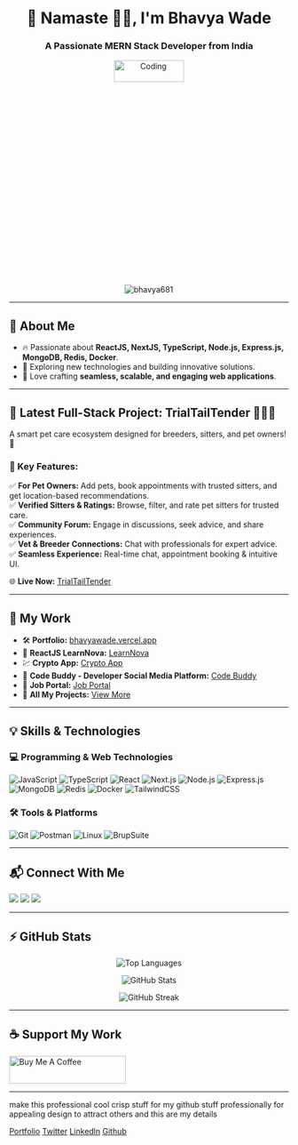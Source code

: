 <h1 align="center">🚀 Namaste 🙏🏻, I'm Bhavya Wade</h1>
<h3 align="center">A Passionate MERN Stack Developer from India</h3>

<p align="center">
  <img src=https://media.giphy.com/media/v1.Y2lkPTc5MGI3NjExOXBwa3VncGcxaW5obzVwamM1bWN5ZWY3ODd6eW12eG5wZzF6ejA2bSZlcD12MV9zdGlja2Vyc19zZWFyY2gmY3Q9dHM/hS42TuYYnANLFR9IRQ/giphy.gif" alt="Coding" width="50%" height="10%"/>
</p>

<p align="center">
  <img src="https://komarev.com/ghpvc/?username=bhavya681&label=Profile%20views&color=0e75b6&style=flat" alt="bhavya681" />
</p>

---

## 🌱 About Me
- 🔥 Passionate about **ReactJS, NextJS, TypeScript, Node.js, Express.js, MongoDB, Redis, Docker**.
- 🎯 Exploring new technologies and building innovative solutions.
- 🎨 Love crafting **seamless, scalable, and engaging web applications**.

---

## 🚀 Latest Full-Stack Project: **TrialTailTender** 🐾🐶🐱
A smart pet care ecosystem designed for breeders, sitters, and pet owners! 🏡  

### 🌟 Key Features:
✅ **For Pet Owners:** Add pets, book appointments with trusted sitters, and get location-based recommendations.  
✅ **Verified Sitters & Ratings:** Browse, filter, and rate pet sitters for trusted care.  
✅ **Community Forum:** Engage in discussions, seek advice, and share experiences.  
✅ **Vet & Breeder Connections:** Chat with professionals for expert advice.  
✅ **Seamless Experience:** Real-time chat, appointment booking & intuitive UI.  

🌐 **Live Now:** [TrialTailTender](https://trialtailtender-xiab-one.vercel.app/)  

---

## 🔗 My Work
- 🛠 **Portfolio:** [bhavyawade.vercel.app](https://bhavyawade.vercel.app/)
- 🚀 **ReactJS LearnNova:** [LearnNova](https://learnova1.vercel.app/)
- 💹 **Crypto App:** [Crypto App](https://reactcryptoapp-opal.vercel.app/)
- 🤖 **Code Buddy - Developer Social Media Platform:** [Code Buddy](https://codebuddy-gamma.vercel.app/)
- 💼 **Job Portal:** [Job Portal](https://mernjobportal-2-1cwi.onrender.com/)
- 📂 **All My Projects:** [View More](https://vercel.com/bhavyawade2-gmailcom)

---

## 💡 Skills & Technologies
### 💻 Programming & Web Technologies
![JavaScript](https://img.shields.io/badge/-JavaScript-F7DF1E?style=flat&logo=javascript&logoColor=black)
![TypeScript](https://img.shields.io/badge/-TypeScript-3178C6?style=flat&logo=typescript&logoColor=white)
![React](https://img.shields.io/badge/-React-61DAFB?style=flat&logo=react&logoColor=black)
![Next.js](https://img.shields.io/badge/-Next.js-000000?style=flat&logo=next.js&logoColor=white)
![Node.js](https://img.shields.io/badge/-Node.js-339933?style=flat&logo=node.js&logoColor=white)
![Express.js](https://img.shields.io/badge/-Express.js-000000?style=flat&logo=express&logoColor=white)
![MongoDB](https://img.shields.io/badge/-MongoDB-47A248?style=flat&logo=mongodb&logoColor=white)
![Redis](https://img.shields.io/badge/-Redis-DC382D?style=flat&logo=redis&logoColor=white)
![Docker](https://img.shields.io/badge/-Docker-2496ED?style=flat&logo=docker&logoColor=white)
![TailwindCSS](https://img.shields.io/badge/-TailwindCSS-38B2AC?style=flat&logo=tailwind-css&logoColor=white)

### 🛠 Tools & Platforms
![Git](https://img.shields.io/badge/-Git-F05032?style=flat&logo=git&logoColor=white)
![Postman](https://img.shields.io/badge/-Postman-FF6C37?style=flat&logo=postman&logoColor=white)
![Linux](https://img.shields.io/badge/-Linux-FCC624?style=flat&logo=linux&logoColor=black)
![BrupSuite](https://img.shields.io/badge/-Burp%20Suite-FF6815?style=flat&logo=burpsuite&logoColor=white)

---

## 📬 Connect With Me
<p align="left">
  <a href="https://www.linkedin.com/in/bhavya-wade/"><img src="https://img.shields.io/badge/-LinkedIn-0A66C2?style=flat&logo=linkedin&logoColor=white"/></a>
  <a href="https://x.com/wade_bhavy55123"><img src="https://img.shields.io/badge/-Twitter-1DA1F2?style=flat&logo=twitter&logoColor=white"/></a>
  <a href="mailto:bhavyawade2@gmail.com"><img src="https://img.shields.io/badge/-Gmail-EA4335?style=flat&logo=gmail&logoColor=white"/></a>
</p>

---

## ⚡ GitHub Stats
<p align="center">
  <img src="https://github-readme-stats.vercel.app/api/top-langs?username=bhavya681&show_icons=true&locale=en&layout=compact&theme=radical" alt="Top Languages" />
</p>
<p align="center">
  <img src="https://github-readme-stats.vercel.app/api?username=bhavya681&show_icons=true&theme=radical" alt="GitHub Stats" />
</p>
<p align="center">
  <img src="https://github-readme-streak-stats.herokuapp.com/?user=bhavya681&theme=radical" alt="GitHub Streak" />
</p>

---

## ☕ Support My Work
<p>
  <a href="https://www.buymeacoffee.com/bhavyawade">
    <img src="https://cdn.buymeacoffee.com/buttons/v2/default-yellow.png" height="50" width="210" alt="Buy Me A Coffee" />
  </a>
</p>

---


make this professional cool crisp stuff for my github stuff professionally for appealing design to attract others and this are my details  

<a href="https://bhavyawade-hswa.vercel.app">Portfolio</a>
<a href="https://x.com/wade_bhavy55123">Twitter</a>
<a href="https://www.linkedin.com/in/bhavya-wade">Linkedln</a>
<a href="https://github.com/bhavya681">Github</a>

